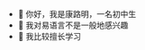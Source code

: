 - 👋 你好，我是康路明，一名初中生
- 👀 我对易语言不是一般地感兴趣
- 🌱 我比较擅长学习
<!---
Kanglm/Kanglm is a ✨ special ✨ repository because its `README.md` (this file) appears on your GitHub profile.
You can click the Preview link to take a look at your changes.
--->
